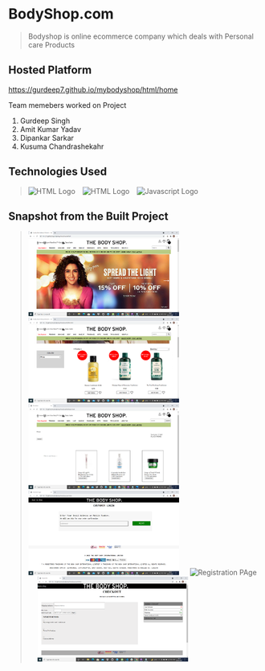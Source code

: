 # BodyShop.com

>Bodyshop is online ecommerce company which deals with Personal care Products

## Hosted Platform

https://gurdeep7.github.io/mybodyshop/html/home

Team memebers worked on Project
1. Gurdeep Singh
2. Amit Kumar Yadav
3. Dipankar Sarkar
4. Kusuma Chandrashekahr

## Technologies Used
> <img src = "https://i.stack.imgur.com/PgcSR.png" width = "100" height = "100" alt = "HTML Logo"/>
> &ensp; <img src = "https://upload.wikimedia.org/wikipedia/commons/thumb/d/d5/CSS3_logo_and_wordmark.svg/1200px-CSS3_logo_and_wordmark.svg.png" width = "100" height = "100" alt ="HTML Logo"/>
> &ensp; <img src = "https://cdn.iconscout.com/icon/free/png-256/javascript-2752148-2284965.png" width = "100" height = "100" alt = "Javascript Logo">

## Snapshot from the Built Project

> <img src = "images/homePage.png" style="width:300px" alt = "Home Page" />  &emsp;
> <img src = "images/CategoryPage.png" style="width:300px" alt = "Category Page" /> &emsp;
> <img src = "images/CartPage.png" style="width:300px" alt = "Cart Page" /> &emsp;
> <img src = "images/loginPage.png" style="width:300px" alt = "Login PAge" /> &emsp;
> <img src = "images/registrtionPage.png" style="width:300px" alt = "Registration PAge" /> &emsp;
> <img src = "images/CheckoutPage.png" style="width:300px" alt = "Checkout Page" /> &emsp; 


